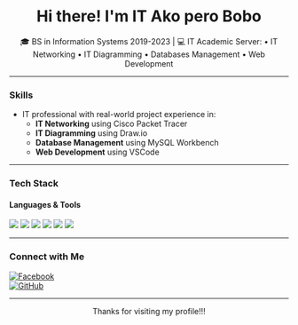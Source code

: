 <h1 align="center">Hi there! I'm IT Ako pero Bobo</h1>
<p align="center">🎓 BS in Information Systems 2019-2023 | 💻 IT Academic Server: • IT Networking • IT Diagramming • Databases Management • Web Development</p>

---

### Skills

- IT professional with real-world project experience in:
  - **IT Networking** using Cisco Packet Tracer
  - **IT Diagramming** using Draw.io
  - **Database Management** using MySQL Workbench
  - **Web Development** using VSCode

  
---

### Tech Stack

#### **Languages & Tools**
<p align="left">
  <img src="https://img.shields.io/badge/-Cisco-1BA0D7?style=flat&logo=cisco&logoColor=white" />
  <img src="https://img.shields.io/badge/-MySQL-4479A1?style=flat&logo=mysql&logoColor=white" />
  <img src="https://img.shields.io/badge/-HTML5-E34F26?style=flat&logo=html5&logoColor=white" />
  <img src="https://img.shields.io/badge/-CSS3-1572B6?style=flat&logo=css3&logoColor=white" />
  <img src="https://img.shields.io/badge/-JavaScript-F7DF1E?style=flat&logo=javascript&logoColor=black" />
  <img src="https://img.shields.io/badge/-PHP-777BB4?style=flat&logo=php&logoColor=white" />
</p>

---


### Connect with Me

[![Facebook](https://img.shields.io/badge/Facebook-%231877F2.svg?style=flat&logo=facebook&logoColor=white)](https://www.facebook.com/IT.ako.pero.bobo)    
[![GitHub](https://img.shields.io/badge/GitHub-%23121011.svg?style=flat&logo=github&logoColor=white)](https://github.com/ITArchitect111)

---

<p align="center">Thanks for visiting my profile!!!</p>
